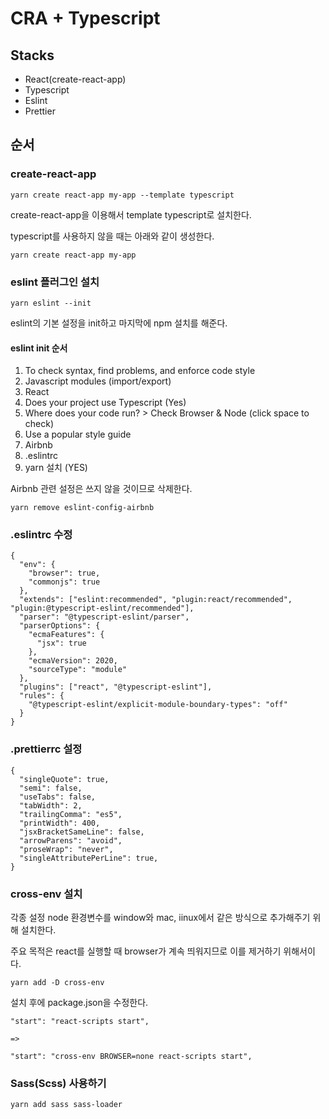 # CRA + Typescript

## Stacks

* React(create-react-app)
* Typescript
* Eslint
* Prettier

## 순서

### create-react-app

```
yarn create react-app my-app --template typescript
```

create-react-app을 이용해서 template typescript로 설치한다.

typescript를 사용하지 않을 때는 아래와 같이 생성한다.

```
yarn create react-app my-app
```

### eslint 플러그인 설치

```
yarn eslint --init
```

eslint의 기본 설정을 init하고 마지막에 npm 설치를 해준다.

#### eslint init 순서
1. To check syntax, find problems, and enforce code style
2. Javascript modules (import/export)
3. React
4. Does your project use Typescript (Yes)
5. Where does your code run? > Check Browser & Node (click space to check)
6. Use a popular style guide
7. Airbnb
8. .eslintrc
9. yarn 설치 (YES)

Airbnb 관련 설정은 쓰지 않을 것이므로 삭제한다.

```
yarn remove eslint-config-airbnb
```

### .eslintrc 수정

```
{
  "env": {
    "browser": true,
    "commonjs": true
  },
  "extends": ["eslint:recommended", "plugin:react/recommended", "plugin:@typescript-eslint/recommended"],
  "parser": "@typescript-eslint/parser",
  "parserOptions": {
    "ecmaFeatures": {
      "jsx": true
    },
    "ecmaVersion": 2020,
    "sourceType": "module"
  },
  "plugins": ["react", "@typescript-eslint"],
  "rules": {
    "@typescript-eslint/explicit-module-boundary-types": "off"
  }
}
```

### .prettierrc 설정

```
{
  "singleQuote": true,
  "semi": false,
  "useTabs": false,
  "tabWidth": 2,
  "trailingComma": "es5",
  "printWidth": 400,
  "jsxBracketSameLine": false,
  "arrowParens": "avoid",
  "proseWrap": "never",
  "singleAttributePerLine": true,
}
```

### cross-env 설치

각종 설정 node 환경변수를 window와 mac, iinux에서 같은 방식으로 추가해주기 위해 설치한다.

주요 목적은 react를 실행할 때 browser가 계속 띄워지므로 이를 제거하기 위해서이다.

```
yarn add -D cross-env
```

설치 후에 package.json을 수정한다.

```
"start": "react-scripts start",

=>

"start": "cross-env BROWSER=none react-scripts start",
```

### Sass(Scss) 사용하기

```
yarn add sass sass-loader
```



